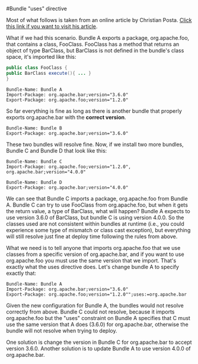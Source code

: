 #Bundle "uses" directive

Most of what follows is taken from an online article by Christian Posta. [Click this link 
if you want to visit his article](http://blog.christianposta.com/osgi/understanding-how-osgi-bundles-get-resolved-part-i/).

What if we had this scenario. Bundle A exports a package, org.apache.foo, that contains a class, 
FooClass. FooClass has a method that returns an object of type BarClass, but BarClass is not 
defined in the bundle's class space, it's imported like this:

```java
public class FooClass {
public BarClass execute(){ ... }
}
```

```text
Bundle-Name: Bundle A
Import-Package: org.apache.bar;version="3.6.0"
Export-Package: org.apache.foo;version="1.2.0"

```

So far everything is fine as long as there is another bundle that properly exports
 org.apache.bar with the **correct version**.

```text
Bundle-Name: Bundle B
Export-Package: org.apache.bar;version="3.6.0"
```

These two bundles will resolve fine. Now, if we install two more bundles, 
Bundle C and Bundle D that look like this:

```text
Bundle-Name: Bundle C
Import-Package: org.apache.foo;version="1.2.0", org.apache.bar;version="4.0.0"
```

```text
Bundle-Name: Bundle D
Export-Package: org.apache.bar;version="4.0.0"
```

We can see that Bundle C imports a package, org.apache.foo from Bundle A. 
Bundle C can try to use FooClass from org.apache.foo, but when it gets the return value, 
a type of BarClass, what will happen? Bundle A expects to use version 3.6.0 of BarClass, but 
bundle C is using version 4.0.0. So the classes used are not consistent within bundles at runtime 
(i.e., you could experience some type of mismatch or class cast exception), but everything will 
still resolve just fine at deploy time following the rules from above. 

What we need is to tell 
anyone that imports org.apache.foo that we use classes from a specific version of org.apache.bar, 
and if you want to use org.apache.foo you must use the same version that we import. That's exactly 
what the uses directive does. Let's change bundle A to specify exactly that:

```text
Bundle-Name: Bundle A
Import-Package: org.apache.bar;version="3.6.0"
Export-Package: org.apache.foo;version="1.2.0"";uses:=org.apache.bar
```

Given the new configuration for Bundle A, the bundles would not resolve correctly from above. 
Bundle C could not resolve, because it imports org.apache.foo but the "uses" constraint on 
Bundle A specifies that C must use the same version that A does (3.6.0) for org.apache.bar, 
otherwise the bundle will not resolve when trying to deploy. 

One solution is change the version in Bundle C for org.apache.bar to accept version 3.6.0. 
Another solution is to update Bundle A to use version 4.0.0 of org.apache.bar.